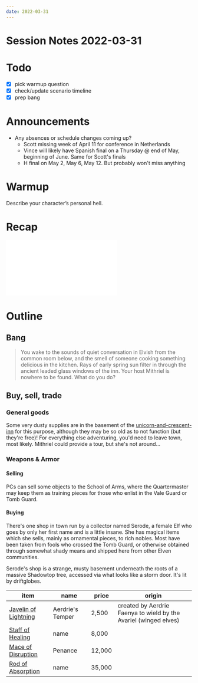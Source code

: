 ```yaml
---
date: 2022-03-31
---
```

# Session Notes 2022-03-31
# Todo
- [x] pick warmup question
- [x] check/update scenario timeline
- [x] prep bang
# Announcements
- Any absences or schedule changes coming up?
	- Scott missing week of April 11 for conference in Netherlands
	- Vince will likely have Spanish final on a Thursday @ end of May, beginning of June. Same for Scott's finals
	- H final on May 2, May 6, May 12. But probably won't miss anything
# Warmup
Describe your character’s personal hell.
# Recap
![a3e7](../logbook/act-iii/a3e7.md)
# Outline
## Bang
> You wake to the sounds of quiet conversation in Elvish from the common room below, and the smell of someone cooking something delicious in the kitchen. Rays of early spring sun filter in through the ancient leaded glass windows of the inn. Your host Mithriel is nowhere to be found. What do you do?
## Buy, sell, trade
### General goods
Some very dusty supplies are in the basement of the [unicorn-and-crescent-inn](../locations/evereska/unicorn-and-crescent-inn.md) for this purpose, although they may be so old as to not function (but they're free)! For everything else adventuring, you'd need to leave town, most likely. Mithriel could provide a tour, but she's not around...
### Weapons & Armor
#### Selling
PCs can sell some objects to the School of Arms, where the Quartermaster may keep them as training pieces for those who enlist in the Vale Guard or Tomb Guard.
#### Buying
There's one shop in town run by a collector named Serode, a female Elf who goes by only her first name and is a little insane. She has magical items which she sells, mainly as ornamental pieces, to rich nobles. Most have been taken from fools who crossed the Tomb Guard, or otherwise obtained through somewhat shady means and shipped here from other Elven communities.

Serode's shop is a strange, musty basement underneath the roots of a massive Shadowtop tree, accessed via what looks like a storm door. It's lit by driftglobes.

|item|name|price|origin|
|-|-|-|-|
|[Javelin of Lightning](https://www.dndbeyond.com/magic-items/javelin-of-lightning)|Aerdrie's Temper|2,500|created by Aerdrie Faenya to wield by the Avariel (winged elves)
|[Staff of Healing](https://www.dndbeyond.com/magic-items/staff-of-healing)|name|8,000|
|[Mace of Disruption](https://www.dndbeyond.com/magic-items/mace-of-disruption)|Penance|12,000|
|[Rod of Absorption](https://www.dndbeyond.com/magic-items/rod-of-absorption)|name|35,000|

